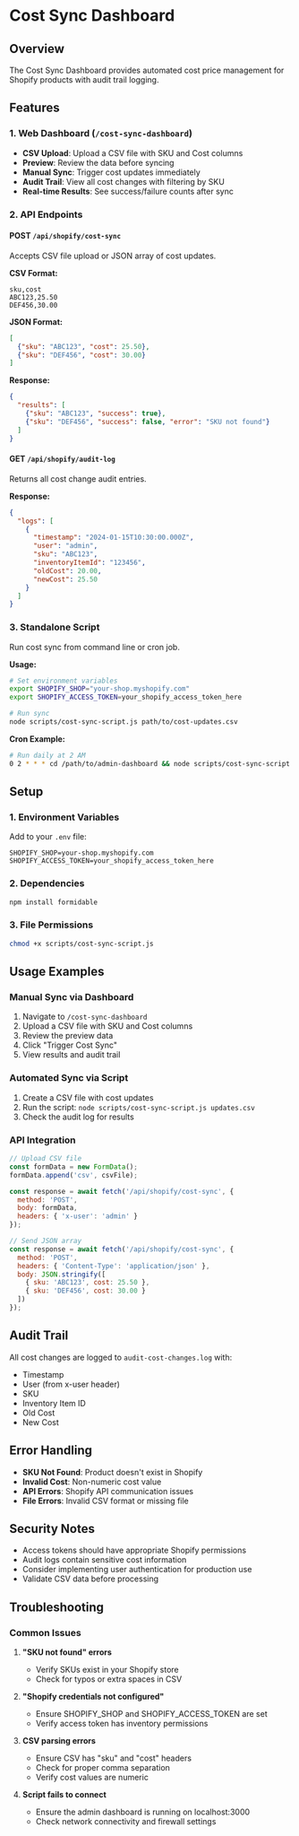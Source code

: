 # Cost Sync Dashboard

## Overview
The Cost Sync Dashboard provides automated cost price management for Shopify products with audit trail logging.

## Features

### 1. Web Dashboard (`/cost-sync-dashboard`)
- **CSV Upload**: Upload a CSV file with SKU and Cost columns
- **Preview**: Review the data before syncing
- **Manual Sync**: Trigger cost updates immediately
- **Audit Trail**: View all cost changes with filtering by SKU
- **Real-time Results**: See success/failure counts after sync

### 2. API Endpoints

#### POST `/api/shopify/cost-sync`
Accepts CSV file upload or JSON array of cost updates.

**CSV Format:**
```csv
sku,cost
ABC123,25.50
DEF456,30.00
```

**JSON Format:**
```json
[
  {"sku": "ABC123", "cost": 25.50},
  {"sku": "DEF456", "cost": 30.00}
]
```

**Response:**
```json
{
  "results": [
    {"sku": "ABC123", "success": true},
    {"sku": "DEF456", "success": false, "error": "SKU not found"}
  ]
}
```

#### GET `/api/shopify/audit-log`
Returns all cost change audit entries.

**Response:**
```json
{
  "logs": [
    {
      "timestamp": "2024-01-15T10:30:00.000Z",
      "user": "admin",
      "sku": "ABC123",
      "inventoryItemId": "123456",
      "oldCost": 20.00,
      "newCost": 25.50
    }
  ]
}
```

### 3. Standalone Script
Run cost sync from command line or cron job.

**Usage:**
```bash
# Set environment variables
export SHOPIFY_SHOP="your-shop.myshopify.com"
export SHOPIFY_ACCESS_TOKEN=your_shopify_access_token_here

# Run sync
node scripts/cost-sync-script.js path/to/cost-updates.csv
```

**Cron Example:**
```bash
# Run daily at 2 AM
0 2 * * * cd /path/to/admin-dashboard && node scripts/cost-sync-script.js /path/to/daily-costs.csv
```

## Setup

### 1. Environment Variables
Add to your `.env` file:
```
SHOPIFY_SHOP=your-shop.myshopify.com
SHOPIFY_ACCESS_TOKEN=your_shopify_access_token_here
```

### 2. Dependencies
```bash
npm install formidable
```

### 3. File Permissions
```bash
chmod +x scripts/cost-sync-script.js
```

## Usage Examples

### Manual Sync via Dashboard
1. Navigate to `/cost-sync-dashboard`
2. Upload a CSV file with SKU and Cost columns
3. Review the preview data
4. Click "Trigger Cost Sync"
5. View results and audit trail

### Automated Sync via Script
1. Create a CSV file with cost updates
2. Run the script: `node scripts/cost-sync-script.js updates.csv`
3. Check the audit log for results

### API Integration
```javascript
// Upload CSV file
const formData = new FormData();
formData.append('csv', csvFile);

const response = await fetch('/api/shopify/cost-sync', {
  method: 'POST',
  body: formData,
  headers: { 'x-user': 'admin' }
});

// Send JSON array
const response = await fetch('/api/shopify/cost-sync', {
  method: 'POST',
  headers: { 'Content-Type': 'application/json' },
  body: JSON.stringify([
    { sku: 'ABC123', cost: 25.50 },
    { sku: 'DEF456', cost: 30.00 }
  ])
});
```

## Audit Trail

All cost changes are logged to `audit-cost-changes.log` with:
- Timestamp
- User (from x-user header)
- SKU
- Inventory Item ID
- Old Cost
- New Cost

## Error Handling

- **SKU Not Found**: Product doesn't exist in Shopify
- **Invalid Cost**: Non-numeric cost value
- **API Errors**: Shopify API communication issues
- **File Errors**: Invalid CSV format or missing file

## Security Notes

- Access tokens should have appropriate Shopify permissions
- Audit logs contain sensitive cost information
- Consider implementing user authentication for production use
- Validate CSV data before processing

## Troubleshooting

### Common Issues

1. **"SKU not found" errors**
   - Verify SKUs exist in your Shopify store
   - Check for typos or extra spaces in CSV

2. **"Shopify credentials not configured"**
   - Ensure SHOPIFY_SHOP and SHOPIFY_ACCESS_TOKEN are set
   - Verify access token has inventory permissions

3. **CSV parsing errors**
   - Ensure CSV has "sku" and "cost" headers
   - Check for proper comma separation
   - Verify cost values are numeric

4. **Script fails to connect**
   - Ensure the admin dashboard is running on localhost:3000
   - Check network connectivity and firewall settings 